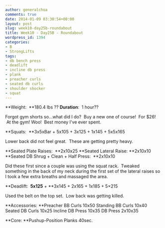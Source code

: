 ```yaml
---
author: generalchoa
comments: true
date: 2014-01-09 03:30:54+00:00
layout: post
slug: week10-day25b-roundabout
title: Week10 - Day25B - Roundabout
wordpress_id: 1394
categories:
- B
- StrongLifts
tags:
- db bench press
- deadlift
- incline db press
- plank
- preacher curls
- seated db curls
- shoulder shocker
- squat
---
```


**Weight:  **180.4 lbs ??
**Duration**:  1 hour??

Forgot gym shorts so...what did I do?  Buy a new one of course!  For $26!  At the gym! Woo!  Best money I've ever spent.

**Squats:  **3x5xBar + 5x105 + 3x125 + 1x145 + 5x5x165

Lower back did not feel great.  These are getting pretty heavy.

**Seated Plate Raises:  **2x10x25
**Seated Lateral Raise: **2x10x10
**Seated DB Shrug + Clean + Half Press:  **2x10x10

Did these first since a couple was using the squat rack.  Tweaked something in the back of my neck during the first set of the lateral raises so I took a few extra breaths and massaged the area.

**Deadlift:  **5x125** + **3x145 + 2x165 + 1x185 + 5×215

Used the belt on the top set.  Low back was getting killed.

**Accessories:
**Preacher BB Curls 10x50
Standing BB Curls 10x40
Seated DB Curls 10x25
Incline DB Press 10x35
DB Press 2x10x35

**Core:
**Pushup-Position Planks 40sec.
